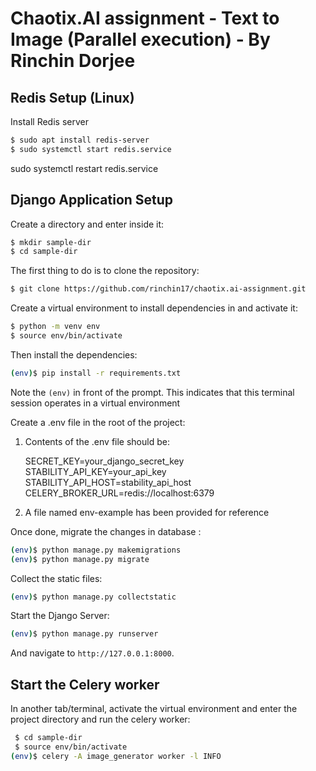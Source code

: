 # Chaotix.AI assignment - Text to Image (Parallel execution) - By Rinchin Dorjee

## Redis Setup (Linux) 

Install Redis server

```sh
$ sudo apt install redis-server
$ sudo systemctl start redis.service
```

sudo systemctl restart redis.service

## Django Application Setup

Create a directory and enter inside it:
  
```sh
$ mkdir sample-dir
$ cd sample-dir
```

The first thing to do is to clone the repository:
  
```sh
$ git clone https://github.com/rinchin17/chaotix.ai-assignment.git
```

Create a virtual environment to install dependencies in and activate it:

```sh
$ python -m venv env
$ source env/bin/activate
```

Then install the dependencies:

```sh
(env)$ pip install -r requirements.txt
```
Note the `(env)` in front of the prompt. This indicates that this terminal
session operates in a virtual environment

Create a .env file in the root of the project:
1. Contents of the .env file should be:

   SECRET_KEY=your_django_secret_key
   STABILITY_API_KEY=your_api_key
   STABILITY_API_HOST=stability_api_host
   CELERY_BROKER_URL=redis://localhost:6379

3. A file named env-example has been provided for reference

Once done, migrate the changes in database :
```sh
(env)$ python manage.py makemigrations
(env)$ python manage.py migrate
```

Collect the static files:
```sh
(env)$ python manage.py collectstatic
```

Start the Django Server:
```sh
(env)$ python manage.py runserver
```

And navigate to `http://127.0.0.1:8000`.

## Start the Celery worker

In another tab/terminal, activate the virtual environment and enter the project directory and run the celery worker:
```sh
 $ cd sample-dir 
 $ source env/bin/activate
(env)$ celery -A image_generator worker -l INFO
```
